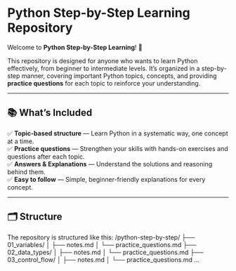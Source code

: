 # Python Step-by-Step Learning Repository

Welcome to **Python Step-by-Step Learning**! 🚀

This repository is designed for anyone who wants to learn Python effectively, from beginner to intermediate levels. It’s organized in a step-by-step manner, covering important Python topics, concepts, and providing **practice questions** for each topic to reinforce your understanding.

---

## 📚 What’s Included

✅ **Topic-based structure** — Learn Python in a systematic way, one concept at a time.  
✅ **Practice questions** — Strengthen your skills with hands-on exercises and questions after each topic.  
✅ **Answers & Explanations** — Understand the solutions and reasoning behind them.  
✅ **Easy to follow** — Simple, beginner-friendly explanations for every concept.

---

## 🗂️ Structure

The repository is structured like this:
/python-step-by-step/
├── 01_variables/
│ ├── notes.md
│ └── practice_questions.md
├── 02_data_types/
│ ├── notes.md
│ └── practice_questions.md
├── 03_control_flow/
│ ├── notes.md
│ └── practice_questions.md
...
